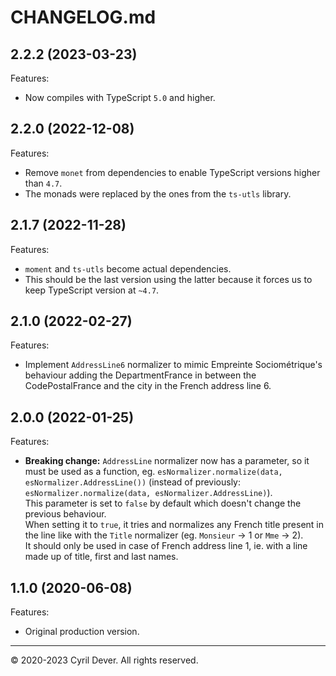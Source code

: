 # CHANGELOG.md

## 2.2.2 (2023-03-23)

Features:

  - Now compiles with TypeScript `5.0` and higher.


## 2.2.0 (2022-12-08)

Features:

  - Remove `monet` from dependencies to enable TypeScript versions higher than `4.7`.
  - The monads were replaced by the ones from the `ts-utls` library.


## 2.1.7 (2022-11-28)

Features:

  - `moment` and `ts-utls` become actual dependencies.
  - This should be the last version using the latter because it forces us to keep TypeScript version at `~4.7`.


## 2.1.0 (2022-02-27)

Features:

  - Implement `AddressLine6` normalizer to mimic Empreinte Sociométrique's behaviour adding the DepartmentFrance in between the CodePostalFrance and the city in the French address line 6.


## 2.0.0 (2022-01-25)

Features:

  - **Breaking change:** `AddressLine` normalizer now has a parameter, so it must be used as a function, eg. `esNormalizer.normalize(data, esNormalizer.AddressLine())` (instead of previously: `esNormalizer.normalize(data, esNormalizer.AddressLine)`). \
  This parameter is set to `false` by default which doesn't change the previous behaviour. \
  When setting it to `true`, it tries and normalizes any French title present in the line like with the `Title` normalizer (eg. `Monsieur` -> 1 or `Mme` -> 2). \
  It should only be used in case of French address line 1, ie. with a line made up of title, first and last names.


## 1.1.0 (2020-06-08)

Features:

  - Original production version.


<hr />
&copy; 2020-2023 Cyril Dever. All rights reserved.